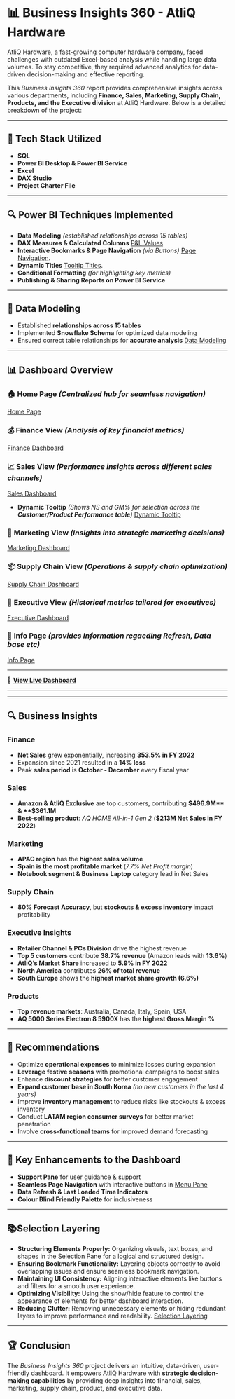 # 📊 Business Insights 360 - AtliQ Hardware

AtliQ Hardware, a fast-growing computer hardware company, faced challenges with outdated Excel-based analysis while handling large data volumes. To stay competitive, they required advanced analytics for data-driven decision-making and effective reporting.

This *Business Insights 360* report provides comprehensive insights across various departments, including **Finance, Sales, Marketing, Supply Chain, Products, and the Executive division** at AtliQ Hardware. Below is a detailed breakdown of the project:

---

## 🚀 Tech Stack Utilized
- **SQL**
- **Power BI Desktop & Power BI Service**
- **Excel**
- **DAX Studio**
- **Project Charter File**

---

## 🔍 Power BI Techniques Implemented
- **Data Modeling** *(established relationships across 15 tables)*
- **DAX Measures & Calculated Columns** [P&L Values]([https://github.com/AK-analyst/Business-Insights-360/blob/main/DAX1.png])
- **Interactive Bookmarks & Page Navigation** *(via Buttons)* [Page Navigation]([https://github.com/AK-analyst/Business-Insights-360/blob/main/Menu%20Pane.png]).
- **Dynamic Titles** [Tooltip Titles]([https://github.com/AK-analyst/Business-Insights-360/blob/main/Dax2.png]).
- **Conditional Formatting** *(for highlighting key metrics)*
- **Publishing & Sharing Reports on Power BI Service**

---

## 📌 Data Modeling
- Established **relationships across 15 tables**
- Implemented **Snowflake Schema** for optimized data modeling
- Ensured correct table relationships for **accurate analysis** [Data Modeling]([https://github.com/AK-analyst/Business-Insights-360/blob/main/Data%20Model.png])


---

## 📊 Dashboard Overview
### 🏠 **Home Page** *(Centralized hub for seamless navigation)*
[Home Page]([https://github.com/AK-analyst/Business-Insights-360/blob/main/Home%20Page.png])

### 💰 **Finance View** *(Analysis of key financial metrics)*
[Finance Dashboard]([https://github.com/AK-analyst/Business-Insights-360/blob/main/Finance%20View.png])

### 📈 **Sales View** *(Performance insights across different sales channels)*
[Sales Dashboard]([https://github.com/AK-analyst/Business-Insights-360/blob/main/Sales%20View.png])

- **Dynamic Tooltip** *(Shows NS and GM% for selection across the **Customer/Product Performance table**)*
[Dynamic Tooltip]([https://github.com/AK-analyst/Business-Insights-360/blob/main/Page%20as%20Tooltip.png])

### 📢 **Marketing View** *(Insights into strategic marketing decisions)*
[Marketing Dashboard]([https://github.com/AK-analyst/Business-Insights-360/blob/main/Marketing%20View.png])

### 📦 **Supply Chain View** *(Operations & supply chain optimization)*
[Supply Chain Dashboard]([https://github.com/AK-analyst/Business-Insights-360/blob/main/Supply%20Chain%20View.png])

### 🎯 **Executive View** *(Historical metrics tailored for executives)*
[Executive Dashboard]([https://github.com/AK-analyst/Business-Insights-360/blob/main/Executive%20View.png])

### 🎯 **Info Page** *(provides Information regaeding Refresh, Data base etc)*
[Info Page]([https://github.com/AK-analyst/Business-Insights-360/blob/main/Executive%20View.png])

---

🔗 **[View Live Dashboard]([https://app.powerbi.com/view?r=eyJrIjoiZTZjM2IyYWYtYjhmNC00ODk4LWFiMDItNjI4MmNmMWIxYzE0IiwidCI6ImM2ZTU0OWIzLTVmNDUtNDAzMi1hYWU5LWQ0MjQ0ZGM1YjJjNCJ9&pageName=e1abfce89bcd3a26b42c])**

---
---

## 🔍 Business Insights
### **Finance**
- **Net Sales** grew exponentially, increasing **353.5% in FY 2022**
- Expansion since 2021 resulted in a **14% loss**
- Peak **sales period** is **October - December** every fiscal year

### **Sales**
- **Amazon & AtliQ Exclusive** are top customers, contributing **$496.9M** & **$361.1M**
- **Best-selling product**: *AQ HOME All-in-1 Gen 2* (**$213M Net Sales in FY 2022**)

### **Marketing**
- **APAC region** has the **highest sales volume**
- **Spain is the most profitable market** (*7.7% Net Profit margin*)
- **Notebook segment & Business Laptop** category lead in Net Sales

### **Supply Chain**
- **80% Forecast Accuracy**, but **stockouts & excess inventory** impact profitability

### **Executive Insights**
- **Retailer Channel & PCs Division** drive the highest revenue
- **Top 5 customers** contribute **38.7% revenue** (Amazon leads with **13.6%**)
- **AtliQ’s Market Share** increased to **5.9% in FY 2022**
- **North America** contributes **26% of total revenue**
- **South Europe** shows the **highest market share growth (6.6%)**

### **Products**
- **Top revenue markets**: Australia, Canada, Italy, Spain, USA
- **AQ 5000 Series Electron 8 5900X** has the **highest Gross Margin %**

---

## 📌 Recommendations
* Optimize **operational expenses** to minimize losses during expansion
* **Leverage festive seasons** with promotional campaigns to boost sales
* Enhance **discount strategies** for better customer engagement
* **Expand customer base in South Korea** *(no new customers in the last 4 years)*
* Improve **inventory management** to reduce risks like stockouts & excess inventory
* Conduct **LATAM region consumer surveys** for better market penetration
* Involve **cross-functional teams** for improved demand forecasting

---

## 🎯 Key Enhancements to the Dashboard
- **Support Pane** for user guidance & support
- **Seamless Page Navigation** with interactive buttons in [Menu Pane]([https://github.com/AK-analyst/Business-Insights-360/blob/main/Menu%20Pane.png])
- **Data Refresh & Last Loaded Time Indicators**
- **Colour Blind Friendly Palette** for inclusiveness

---

## 📚Selection Layering
- **Structuring Elements Properly:** Organizing visuals, text boxes, and shapes in the Selection Pane for a logical and structured design.
- **Ensuring Bookmark Functionality:** Layering objects correctly to avoid overlapping issues and ensure seamless bookmark navigation.
- **Maintaining UI Consistency:** Aligning interactive elements like buttons and filters for a smooth user experience.
- **Optimizing Visibility:** Using the show/hide feature to control the appearance of elements for better dashboard interaction.
- **Reducing Clutter:** Removing unnecessary elements or hiding redundant layers to improve performance and readability.
[Selection Layering]([https://github.com/AK-analyst/Business-Insights-360/blob/main/Selections%20Layering.png])

---

## 🏆 Conclusion
The *Business Insights 360* project delivers an intuitive, data-driven, user-friendly dashboard. It empowers AtliQ Hardware with **strategic decision-making capabilities** by providing deep insights into financial, sales, marketing, supply chain, product, and executive data.




